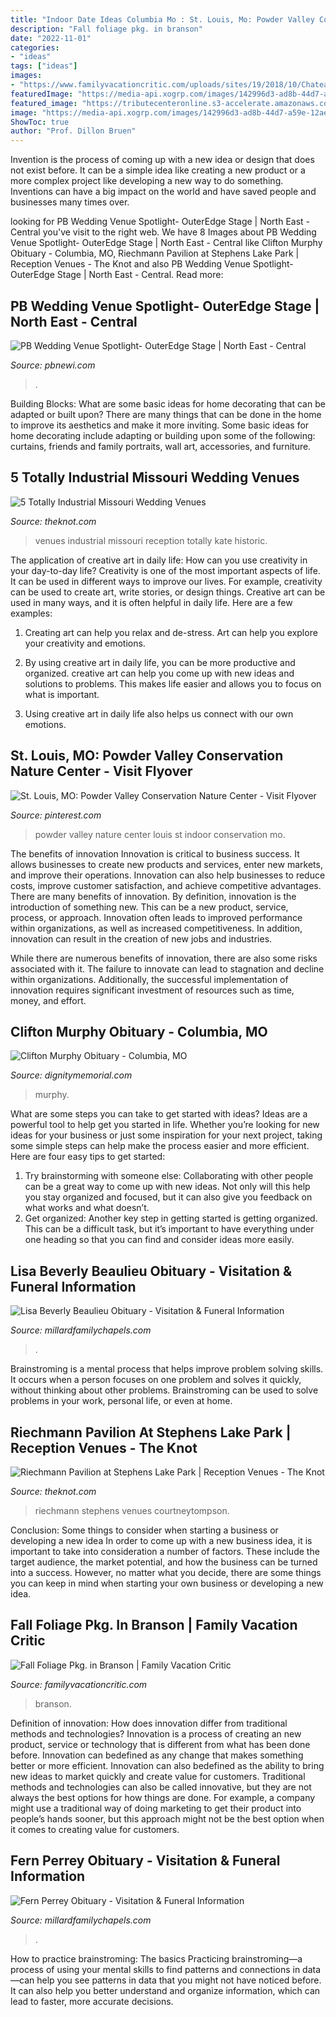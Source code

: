 ```yaml
---
title: "Indoor Date Ideas Columbia Mo : St. Louis, Mo: Powder Valley Conservation Nature Center"
description: "Fall foliage pkg. in branson"
date: "2022-11-01"
categories:
- "ideas"
tags: ["ideas"]
images:
- "https://www.familyvacationcritic.com/uploads/sites/19/2018/10/ChateauontheLakeResortandSpa.jpg"
featuredImage: "https://media-api.xogrp.com/images/142996d3-ad8b-44d7-a59e-12ae2a9177a0~rs_720.480"
featured_image: "https://tributecenteronline.s3-accelerate.amazonaws.com/Obituaries/19888748/Social_1.jpeg"
image: "https://media-api.xogrp.com/images/142996d3-ad8b-44d7-a59e-12ae2a9177a0~rs_720.480"
ShowToc: true
author: "Prof. Dillon Bruen"
---
```



Invention is the process of coming up with a new idea or design that does not exist before. It can be a simple idea like creating a new product or a more complex project like developing a new way to do something. Inventions can have a big impact on the world and have saved people and businesses many times over.

	

		
looking for PB Wedding Venue Spotlight- OuterEdge Stage | North East - Central you've visit to the right web. We have 8 Images about PB Wedding Venue Spotlight- OuterEdge Stage | North East - Central like Clifton Murphy Obituary - Columbia, MO, Riechmann Pavilion at Stephens Lake Park | Reception Venues - The Knot and also PB Wedding Venue Spotlight- OuterEdge Stage | North East - Central. Read more:
		
    
## PB Wedding Venue Spotlight- OuterEdge Stage | North East - Central

<img loading=lazy src="https://pbnewi.com/wp-content/uploads/sites/40/2020/02/Outer-Edge-Theatre.jpg" onerror="this.onerror=null;this.src='https://tse1.mm.bing.net/th?id=OIP.-enqFPb3v0vDU-j-2pcqNQHaE8&amp;pid=15.1';" alt="PB Wedding Venue Spotlight- OuterEdge Stage | North East - Central">

_Source: pbnewi.com_

>. 

	

Building Blocks: What are some basic ideas for home decorating that can be adapted or built upon?
There are many things that can be done in the home to improve its aesthetics and make it more inviting. Some basic ideas for home decorating include adapting or building upon some of the following: curtains, friends and family portraits, wall art, accessories, and furniture.

    
## 5 Totally Industrial Missouri Wedding Venues

<img loading=lazy src="https://apis.xogrp.com/media-api/images/5f97a36f-d4fa-43f6-a577-065722577769" onerror="this.onerror=null;this.src='https://tse3.mm.bing.net/th?id=OIP.QhEunRNlBYAz2bwTlVej0AHaFj&amp;pid=15.1';" alt="5 Totally Industrial Missouri Wedding Venues">

_Source: theknot.com_

>venues industrial missouri reception totally kate historic. 

	

The application of creative art in daily life: How can you use creativity in your day-to-day life?
Creativity is one of the most important aspects of life. It can be used in different ways to improve our lives. For example, creativity can be used to create art, write stories, or design things. Creative art can be used in many ways, and it is often helpful in daily life. Here are a few examples: 
1) Creating art can help you relax and de-stress. Art can help you explore your creativity and emotions.

2) By using creative art in daily life, you can be more productive and organized. creative art can help you come up with new ideas and solutions to problems. This makes life easier and allows you to focus on what is important.

3) Using creative art in daily life also helps us connect with our own emotions.

    
## St. Louis, MO: Powder Valley Conservation Nature Center - Visit Flyover

<img loading=lazy src="https://i.pinimg.com/originals/b1/7c/13/b17c13c4e80ad6ed647eb38faf321889.jpg" onerror="this.onerror=null;this.src='https://tse1.mm.bing.net/th?id=OIP._tMX-1SQcRRT6xB-1yu6_wHaE6&amp;pid=15.1';" alt="St. Louis, MO: Powder Valley Conservation Nature Center - Visit Flyover">

_Source: pinterest.com_

>powder valley nature center louis st indoor conservation mo. 

	

The benefits of innovation
Innovation is critical to business success. It allows businesses to create new products and services, enter new markets, and improve their operations. Innovation can also help businesses to reduce costs, improve customer satisfaction, and achieve competitive advantages.
There are many benefits of innovation. By definition, innovation is the introduction of something new. This can be a new product, service, process, or approach. Innovation often leads to improved performance within organizations, as well as increased competitiveness. In addition, innovation can result in the creation of new jobs and industries.

While there are numerous benefits of innovation, there are also some risks associated with it. The failure to innovate can lead to stagnation and decline within organizations. Additionally, the successful implementation of innovation requires significant investment of resources such as time, money, and effort.

    
## Clifton Murphy Obituary - Columbia, MO

<img loading=lazy src="https://d27790xjhw2fza.cloudfront.net/as/assets-mem-com/cmi/7/1/6/4/8984617/20200105_155226084_0_orig.jpg/-/clifton-murphy-columbia-mo-obituary.jpg?crop=(37.52068965517242%2C0%2C328.00344827586207%2C449.5)&amp;cropxunits=351&amp;cropyunits=464" onerror="this.onerror=null;this.src='https://tse3.mm.bing.net/th?id=OIP.m8rZ6LpIi5rkBDyB9RsM7QHaLd&amp;pid=15.1';" alt="Clifton Murphy Obituary - Columbia, MO">

_Source: dignitymemorial.com_

>murphy. 

	

What are some steps you can take to get started with ideas?
Ideas are a powerful tool to help get you started in life. Whether you’re looking for new ideas for your business or just some inspiration for your next project, taking some simple steps can help make the process easier and more efficient. Here are four easy tips to get started: 
1. Try brainstorming with someone else: Collaborating with other people can be a great way to come up with new ideas. Not only will this help you stay organized and focused, but it can also give you feedback on what works and what doesn’t. 
2. Get organized: Another key step in getting started is getting organized. This can be a difficult task, but it’s important to have everything under one heading so that you can find and consider ideas more easily. 

    
## Lisa Beverly Beaulieu Obituary - Visitation &amp; Funeral Information

<img loading=lazy src="https://tributecenteronline.s3-accelerate.amazonaws.com/Obituaries/20673467/Social.jpg" onerror="this.onerror=null;this.src='https://tse3.mm.bing.net/th?id=OIP.-d42NFK_o_SyMQ74yff8DQHaD4&amp;pid=15.1';" alt="Lisa Beverly Beaulieu Obituary - Visitation &amp; Funeral Information">

_Source: millardfamilychapels.com_

>. 

	

Brainstroming is a mental process that helps improve problem solving skills. It occurs when a person focuses on one problem and solves it quickly, without thinking about other problems. Brainstroming can be used to solve problems in your work, personal life, or even at home.

    
## Riechmann Pavilion At Stephens Lake Park | Reception Venues - The Knot

<img loading=lazy src="https://media-api.xogrp.com/images/142996d3-ad8b-44d7-a59e-12ae2a9177a0~rs_720.480" onerror="this.onerror=null;this.src='https://tse3.mm.bing.net/th?id=OIP.oz5Ht9N-AMIfAE77Obi_TAHaE8&amp;pid=15.1';" alt="Riechmann Pavilion at Stephens Lake Park | Reception Venues - The Knot">

_Source: theknot.com_

>riechmann stephens venues courtneytompson. 

	

Conclusion: Some things to consider when starting a business or developing a new idea
In order to come up with a new business idea, it is important to take into consideration a number of factors. These include the target audience, the market potential, and how the business can be turned into a success. However, no matter what you decide, there are some things you can keep in mind when starting your own business or developing a new idea.

    
## Fall Foliage Pkg. In Branson | Family Vacation Critic

<img loading=lazy src="https://www.familyvacationcritic.com/uploads/sites/19/2018/10/ChateauontheLakeResortandSpa.jpg" onerror="this.onerror=null;this.src='https://tse1.mm.bing.net/th?id=OIP.5aL3X9Bt4Bcsh0jR0CbixAHaDt&amp;pid=15.1';" alt="Fall Foliage Pkg. in Branson | Family Vacation Critic">

_Source: familyvacationcritic.com_

>branson. 

	

Definition of innovation: How does innovation differ from traditional methods and technologies?
Innovation is a process of creating an new product, service or technology that is different from what has been done before. Innovation can bedefined as any change that makes something better or more efficient. Innovation can also bedefined as the ability to bring new ideas to market quickly and create value for customers. 
Traditional methods and technologies can also be called innovative, but they are not always the best options for how things are done. For example, a company might use a traditional way of doing marketing to get their product into people’s hands sooner, but this approach might not be the best option when it comes to creating value for customers.

    
## Fern Perrey Obituary - Visitation &amp; Funeral Information

<img loading=lazy src="https://tributecenteronline.s3-accelerate.amazonaws.com/Obituaries/19888748/Social_1.jpeg" onerror="this.onerror=null;this.src='https://tse4.mm.bing.net/th?id=OIP.D5-kQG5HbUKTIt8wiIuNZwHaD4&amp;pid=15.1';" alt="Fern Perrey Obituary - Visitation &amp; Funeral Information">

_Source: millardfamilychapels.com_

>. 

	

How to practice brainstroming: The basics
Practicing brainstroming—a process of using your mental skills to find patterns and connections in data—can help you see patterns in data that you might not have noticed before. It can also help you better understand and organize information, which can lead to faster, more accurate decisions.

